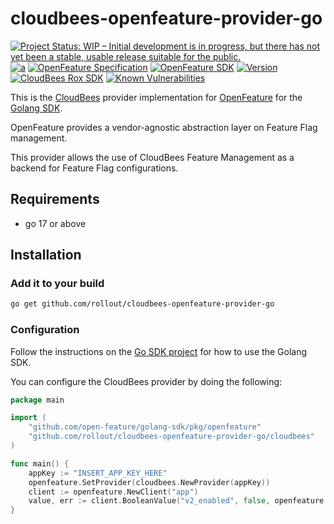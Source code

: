 # cloudbees-openfeature-provider-go

[![Project Status: WIP – Initial development is in progress, but there has not yet been a stable, usable release suitable for the public.](https://www.repostatus.org/badges/latest/wip.svg)](https://www.repostatus.org/#wip)
[![a](https://img.shields.io/badge/slack-%40cncf%2Fopenfeature-brightgreen?style=flat&logo=slack)](https://cloud-native.slack.com/archives/C0344AANLA1)
[![OpenFeature Specification](https://img.shields.io/static/v1?label=OpenFeature%20Specification&message=v0.4.0&color=yellow)](https://github.com/open-feature/spec/tree/v0.4.0)
[![OpenFeature SDK](https://img.shields.io/static/v1?label=OpenFeature%20Golang%20SDK&message=v0.2.0&color=green)](https://github.com/open-feature/golang-sdk/tree/v0.2.0)
[![Version](https://badge.fury.io/go/github.com%2Frollout%2Fcloudbees-openfeature-provider-go.svg)](https://github.com/rollout/cloudbees-openfeature-provider-go)
[![CloudBees Rox SDK](https://img.shields.io/static/v1?label=Rox%20SDK&message=v5.0.2&color=green)](https://github.com/rollout/rox-go)
[![Known Vulnerabilities](https://snyk.io/test/github/rollout/cloudbees-openfeature-provider-go/badge.svg)](https://snyk.io/test/github/rollout/cloudbees-openfeature-provider-go)

This is the [CloudBees](https://www.cloudbees.com/products/feature-management) provider implementation for [OpenFeature](https://openfeature.dev/) for the [Golang SDK](https://github.com/open-feature/golang-sdk).

OpenFeature provides a vendor-agnostic abstraction layer on Feature Flag management.

This provider allows the use of CloudBees Feature Management as a backend for Feature Flag configurations.

## Requirements
- go 17 or above

## Installation

### Add it to your build

```bash
go get github.com/rollout/cloudbees-openfeature-provider-go
```

### Configuration

Follow the instructions on the [Go SDK project](https://github.com/open-feature/golang-sdk) for how to use the Golang SDK.

You can configure the CloudBees provider by doing the following:

```go
package main

import (
	"github.com/open-feature/golang-sdk/pkg/openfeature"
	"github.com/rollout/cloudbees-openfeature-provider-go/cloudbees"
)

func main() {
	appKey := "INSERT_APP_KEY_HERE"
	openfeature.SetProvider(cloudbees.NewProvider(appKey))
	client := openfeature.NewClient("app")
	value, err := client.BooleanValue("v2_enabled", false, openfeature.EvaluationContext{}, openfeature.EvaluationOptions{})
}
```
